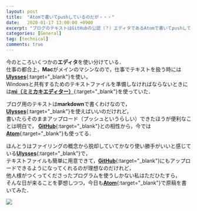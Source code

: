 ```yaml
---
layout: post
title:  "Atomで書いてpushしているのだが・・・"
date:   2020-01-17 13:00:00 +0900
excerpt: "ブログのテキストはGitHubの公認（？）エディタであるAtomで書いてpushしてるのだけれども・・・"
categories: [General]
tag: [technical]
comments: true
---
```

今のところいくつかの**エディタ**を使い分けている．  
仕事の都合上，**Mac**がメインのマシンなので，仕事でテキストを扱う時には[**Ulysses**][ul]{:target="_blank"}を使い，  
Windowsと共有するためのテキストファイルを準備しなければならないときには[**mi（ミミカキエディター）**][mi]{:target="_blank"}を使っていた．  

ブログ用のテキストは**markdown**で書くわけなので，[**Ulysses**][ul]{:target="_blank"}を使えばいいのだけれど，  
書いたらそのままアップロード（プッシュというらしい）できたほうが便利なことは明白で，
[**GitHub**][gh]{:target="_blank"}との相性から，今では[**Atom**][am]{:target="_blank"}も使ってる．  

ほんとうはファイリングの概念から脱却していてかなり使い勝手がいいと感じている[**Ulysses**][ul]{:target="_blank"}で，  
テキストファイルも簡単に用意できて，[**GitHub**][gh]{:target="_blank"}にもアップロードできるようになってくれるのが理想なのだけれど，  
他人様がつくってくださったプログラムを使うしかない私はただひたすら，  
そんな日が来ることを夢想しつつ，今日も[**Atom**][am]{:target="_blank"}で原稿を書いてみた．  

<a href="https://www.amazon.co.jp/GitHub%E5%AE%9F%E8%B7%B5%E5%85%A5%E9%96%80%E2%94%80%E2%94%80Pull-Request%E3%81%AB%E3%82%88%E3%82%8B%E9%96%8B%E7%99%BA%E3%81%AE%E5%A4%89%E9%9D%A9-WEB-PRESS-plus-ebook/dp/B07JLJSDMJ/ref=as_li_ss_il?__mk_ja_JP=%E3%82%AB%E3%82%BF%E3%82%AB%E3%83%8A&keywords=GitHub&qid=1577256598&sr=8-5&linkCode=li2&tag=palibera-22&linkId=4aec90359112a8a8ccb139c8ec9f87f5&language=ja_JP" target="_blank"><img border="0" src="//ws-fe.amazon-adsystem.com/widgets/q?_encoding=UTF8&ASIN=B07JLJSDMJ&Format=_SL160_&ID=AsinImage&MarketPlace=JP&ServiceVersion=20070822&WS=1&tag=palibera-22&language=ja_JP" ></a><img src="https://ir-jp.amazon-adsystem.com/e/ir?t=palibera-22&language=ja_JP&l=li2&o=9&a=B07JLJSDMJ" width="1" height="1" border="0" alt="" style="border:none !important; margin:0px !important;" />  

[ul]: https://ulysses.app
[mi]: https://www.mimikaki.net
[am]: https://atom.io
[gh]: https://github.com

